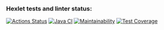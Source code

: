 ### Hexlet tests and linter status:
[![Actions Status](https://github.com/maslievV/java-project-71/actions/workflows/hexlet-check.yml/badge.svg)](https://github.com/maslievV/java-project-71/actions)
[![Java CI](https://github.com/maslievV/java-project-71/actions/workflows/main.yml/badge.svg)](https://github.com/maslievV/java-project-71/actions/workflows/main.yml)
[![Maintainability](https://api.codeclimate.com/v1/badges/6fbdaeba491d81b83b42/maintainability)](https://codeclimate.com/github/maslievV/java-project-71/maintainability)
[![Test Coverage](https://api.codeclimate.com/v1/badges/6fbdaeba491d81b83b42/test_coverage)](https://codeclimate.com/github/maslievV/java-project-71/test_coverage)